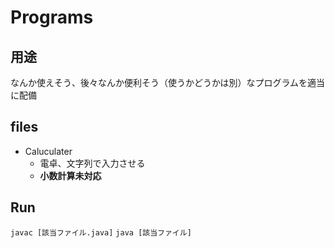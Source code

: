 # Programs

## 用途

なんか使えそう、後々なんか便利そう（使うかどうかは別）なプログラムを適当に配備

## files

- Caluculater
  - 電卓、文字列で入力させる
  - **小数計算未対応**

## Run

`javac [該当ファイル.java]`
`java [該当ファイル]`
